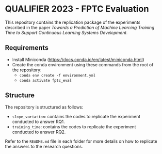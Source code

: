 # QUALIFIER 2023 - FPTC Evaluation

This repository contains the replication package of the experiments described in the paper _Towards a Prediction of Machine Learning Training Time to Support Continuous Learning Systems Development_.

## Requirements

- Install Miniconda (<https://docs.conda.io/en/latest/miniconda.html>)
- Create the conda environment using these commands from the root of the repository:
  - `conda env create -f environment.yml`
  - `conda activate fptc_eval`

## Structure

The repository is structured as follows:

- `slope_variation`: contains the codes to replicate the experiment conducted to answer RQ1.
- `training_time`: contains the codes to replicate the experiment conducted to answer RQ2.

Refer to the `README.md` file in each folder for more details on how to replicate the answers to the research questions.

